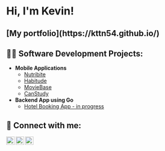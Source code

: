 <h1>Hi, I'm Kevin!</h1>

<h2>[My portfolio](https://kttn54.github.io/)</h2>

<h2>👨‍💻 Software Development Projects:</h2>

- <b>Mobile Applications</b>
  - [Nutribite](https://github.com/kttn54/Nutribite)
  - [Habitude](https://github.com/kttn54/Habitude)
  - [MovieBase](https://github.com/kttn54/MovieBase)
  - [CanStudy](https://github.com/kttn54/CanStudy)
- <b>Backend App using Go</b>
  - [Hotel Booking App - in progress](https://github.com/kttn54/Hotel-Booking-App)

<h2> 🤳 Connect with me:</h2>

[<img align="left" alt="Kevin | YouTube" width="22px" src="https://cdn.jsdelivr.net/npm/simple-icons@v3/icons/youtube.svg" />][youtube]
[<img align="left" alt="Kevin | Twitter" width="22px" src="https://cdn.jsdelivr.net/npm/simple-icons@v3/icons/twitter.svg" />][twitter]
[<img align="left" alt="Kevin | LinkedIn" width="22px" src="https://cdn.jsdelivr.net/npm/simple-icons@v3/icons/linkedin.svg" />][linkedin]

[twitter]: https://twitter.com/kttn54
[youtube]: https://www.youtube.com/channel/UCdOx4vloly8f7mbSwSxNRIw
[linkedin]: https://linkedin.com/in/kttn54
